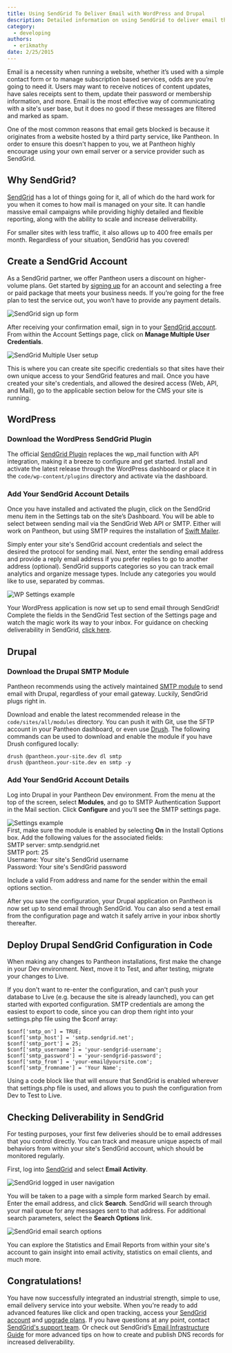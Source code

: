 ```yaml
---
title: Using SendGrid To Deliver Email with WordPress and Drupal
description: Detailed information on using SendGrid to deliver email through your WordPress and Drupal site.
category:
  - developing
authors:
  - erikmathy
date: 2/25/2015
---
```

Email is a necessity when running a website, whether it’s used with a simple contact form or to manage subscription based services, odds are you’re going to need it. Users may want to receive notices of content updates, have sales receipts sent to them, update their password or membership information, and more. Email is the most effective way of communicating with a site's user base, but it does no good if these messages are filtered and marked as spam.

One of the most common reasons that email gets blocked is because it originates from a website hosted by a third party service, like Pantheon. In order to ensure this doesn't happen to you, we at Pantheon highly encourage using your own email server or a service provider such as SendGrid.

## Why SendGrid?

[SendGrid](https://sendgrid.com) has a lot of things going for it, all of which do the hard work for you when it comes to how mail is managed on your site. It can handle massive email campaigns while providing highly detailed and flexible reporting, along with the ability to scale and increase deliverability.

For smaller sites with less traffic, it also allows up to 400 free emails per month. Regardless of your situation, SendGrid has you covered!

## Create a SendGrid Account

As a SendGrid partner, we offer Pantheon users a discount on higher-volume plans. Get started by [signing up](https://sendgrid.com/partners/pantheon) for an account and selecting a free or paid package that meets your business needs. If you’re going for the free plan to test the service out, you won’t have to provide any payment details.

![SendGrid sign up form](/source/docs/assets/images/sendgrid-signup.png)​

After receiving your confirmation email, sign in to your [SendGrid account](https://sendgrid.com/marketing/login). From within the Account Settings page, click on **Manage Multiple User Credentials**.

![SendGrid Multiple User setup](/source/docs/assets/images/sendgrid-multiple-users.png)

This is where you can create site specific credentials so that sites have their own unique access to your SendGrid features and mail. Once you have created your site's credentials, and allowed the desired access (Web, API, and Mail), go to the applicable section below for the CMS your site is running.

## WordPress

### Download the WordPress SendGrid Plugin

The official [SendGrid Plugin](https://wordpress.org/plugins/sendgrid-email-delivery-simplified/) replaces the wp_mail function with API integration, making it a breeze to configure and get started.
Install and activate the latest release through the WordPress dashboard or place it in the `code/wp-content/plugins` directory and activate via the dashboard.

### Add Your SendGrid Account Details
Once you have installed and activated the plugin, click on the SendGrid menu item in the Settings tab on the site’s Dashboard. You will be able to select between sending mail via the SendGrid Web API or SMTP. Either will work on Pantheon, but using SMTP requires the installation of [Swift Mailer](https://wordpress.org/plugins/swift-mailer/).

Simply enter your site's SendGrid account credentials and select the desired the protocol for sending mail. Next, enter the sending email address and provide a reply email address if you prefer replies to go to another address (optional).  SendGrid supports categories so you can track email analytics and organize message types. Include any categories you would like to use, separated by commas.


![WP Settings example](/source/docs/assets/images/sendgrid_wpconfig.png)​

Your WordPress application is now set up to send email through SendGrid! Complete the fields in the SendGrid Test section of the Settings page and watch the magic work its way to your inbox. For guidance on checking deliverability in SendGrid, [click here](#deliverability).

## Drupal

### Download the Drupal SMTP Module

Pantheon recommends using the actively maintained [SMTP module](https://www.drupal.org/project/smtp) to send email with Drupal, regardless of your email gateway. Luckily, SendGrid plugs right in.

Download and enable the latest recommended release in the `code/sites/all/modules` directory. You can push it with Git, use the SFTP account in your Pantheon dashboard, or even use [Drush](https://pantheon.io/blog/five-steps-feeling-drupal-drush). The following commands can be used to download and enable the module if you have Drush configured locally:
```nohighlight
drush @pantheon.your-site.dev dl smtp
drush @pantheon.your-site.dev en smtp -y
```
### Add Your SendGrid Account Details

Log into Drupal in your Pantheon Dev environment. From the menu at the top of the screen, select **Modules**, and go to SMTP Authentication Support in the Mail section. Click **Configure** and you’ll see the SMTP settings page.  

![Settings example](/source/docs/assets/images/desk_images/151706.png)​  
​
First, make sure the module is enabled by selecting **On** in the Install Options box.
Add the following values for the associated fields:  
SMTP server: smtp.sendgrid.net  
SMTP port: 25  
Username: Your site's SendGrid username  
Password: Your site's SendGrid password  

Include a valid From address and name for the sender within the email options section.

After you save the configuration, your Drupal application on Pantheon is now set up to send email through SendGrid. You can also send a test email from the configuration page and watch it safely arrive in your inbox shortly thereafter.

## Deploy Drupal SendGrid Configuration in Code

When making any changes to Pantheon installations, first make the change in your Dev environment. Next, move it to Test, and after testing, migrate your changes to Live.

If you don't want to re-enter the configuration, and can't push your database to Live (e.g. because the site is already launched), you can get started with exported configuration. SMTP credentials are among the easiest to export to code, since you can drop them right into your settings.php file using the $conf array:

```
$conf['smtp_on'] = TRUE;
$conf['smtp_host'] = 'smtp.sendgrid.net';
$conf['smtp_port'] = 25;
$conf['smtp_username'] = 'your-sendgrid-username';
$conf['smtp_password'] = 'your-sendgrid-password';
$conf['smtp_from'] = 'your-email@yoursite.com';
$conf['smtp_fromname'] = 'Your Name';
```

Using a code block like that will ensure that SendGrid is enabled wherever that settings.php file is used, and allows you to push the configuration from Dev to Test to Live.

## <a name="deliverability"></a>Checking Deliverability in SendGrid
For testing purposes, your first few deliveries should be to email addresses that you control directly. You can track and measure unique aspects of mail behaviors from within your site's SendGrid account, which should be monitored regularly.

First, log into [SendGrid](https://sendgrid.com/marketing/login) and select **Email Activity**.

![SendGrid logged in user navigation](/source/docs/assets/images/sendgrid-user-navbar.png)​

You will be taken to a page with a simple form marked Search by email. Enter the email address, and click **Search**. SendGrid will search through your mail queue for any messages sent to that address. For additional search parameters, select the **Search Options** link.

![SendGrid email search options](/source/docs/assets/images/sendgrid-search-options.png)​

You can explore the Statistics and Email Reports from within your site's account to gain insight into email activity, statistics on email clients, and much more.


## Congratulations!

You have now successfully integrated an industrial strength, simple to use, email delivery service into your website. When you're ready to add advanced features like click and open tracking, access your [SendGrid account](https://sendgrid.com/marketing/login) and [upgrade plans](https://sendgrid.com/partners/pantheon). If you have questions at any point, contact [SendGrid's support team](https://support.sendgrid.com/hc/en-us). Or check out SendGrid’s [Email Infrastructure Guide](http://resources.sendgrid.com/email-infrastructure-guide/) for more advanced tips on how to create and publish DNS records for increased deliverability.

